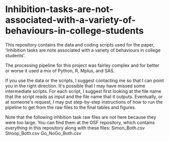 # Inhibition-tasks-are-not-associated-with-a-variety-of-behaviours-in-college-students

This repository contains the data and coding scripts used for the paper, 'Inhibition tasks are note associated with a variety of behaviours in college students'.

The processing pipeline for this project was fairley complex and for better or worse it used a mix of Python, R, Mplus, and SAS.

If you use the data or the scripts, I suggest contacting me so that I can point you in the right direction. It's possible that I may have missed some intermediate scripts. For each script, I suggest first looking at the file name that the script reads as input and the file name that it outputs. Eventually, or at someone's request, I may put step-by-step instructions of how to run the pipeline to get from the raw files to the final tables and figures.

Note that the following inhbition task raw files are not here because they were too large. You can find them at the OSF repository, which contains everything in this repository along with these files:
Simon_Both.csv
Stroop_Both.csv
Go_NoGo_Both.csv
